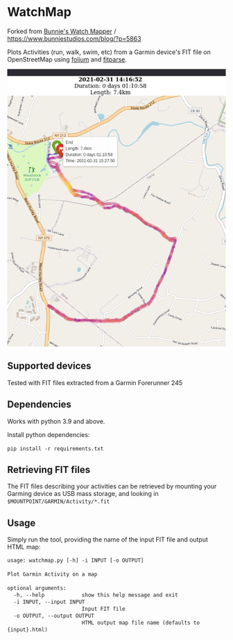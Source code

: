 # WatchMap

Forked from [Bunnie's Watch Mapper](https://github.com/bunnie/watchmap) /
https://www.bunniestudios.com/blog/?p=5863

Plots Activities (run, walk, swim, etc) from a Garmin device's FIT file on OpenStreetMap using [folium](https://python-visualization.github.io/folium/) and [fitparse](https://github.com/dtcooper/python-fitparse/).

![screenshot][1]

## Supported devices

Tested with FIT files extracted from a Garmin Forerunner 245

## Dependencies

Works with python 3.9 and above.

Install python dependencies:

`pip install -r requirements.txt`

## Retrieving FIT files

The FIT files describing your activities can be retrieved by mounting your Garming device as USB mass storage, and looking in `$MOUNTPOINT/GARMIN/Activity/*.fit`

## Usage

Simply run the tool, providing the name of the input FIT file and output HTML map:

```
usage: watchmap.py [-h] -i INPUT [-o OUTPUT]

Plot Garmin Activity on a map

optional arguments:
  -h, --help            show this help message and exit
  -i INPUT, --input INPUT
                        Input FIT file
  -o OUTPUT, --output OUTPUT
                        HTML output map file name (defaults to {input}.html)
```


[1]:docs/watchmap-01.png
